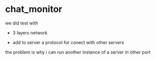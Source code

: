 # chat_monitor


we did test with 

-  3 layers network

- add to server a protocol for conect with other servers 

the problem is why i can run another instance of a server in other port
